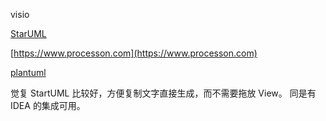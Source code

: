 visio

[StarUML](http://staruml.io/)

[https://www.processon.com](https://www.processon.com)

[plantuml](http://plantuml.com)

觉复 StartUML 比较好，方便复制文字直接生成，而不需要拖放 View。
同是有 IDEA 的集成可用。